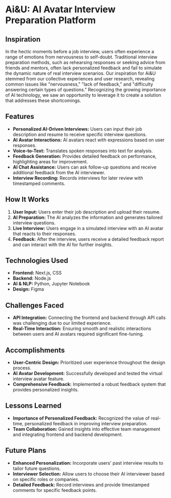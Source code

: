 # Ai&U: AI Avatar Interview Preparation Platform

## Inspiration
In the hectic moments before a job interview, users often experience a range of emotions from nervousness to self-doubt. Traditional interview preparation methods, such as rehearsing responses or seeking advice from friends and mentors, often lack personalized feedback and fail to simulate the dynamic nature of real interview scenarios. Our inspiration for Ai&U stemmed from our collective experiences and user research, revealing common issues like "nervousness," "lack of feedback," and "difficulty answering certain types of questions." Recognizing the growing importance of AI technology, we saw an opportunity to leverage it to create a solution that addresses these shortcomings.

## Features
- **Personalized AI-Driven Interviews:** Users can input their job description and resume to receive specific interview questions.
- **AI Avatar Interactions:** AI avatars react with expressions based on user responses.
- **Voice-to-Text:** Translates spoken responses into text for analysis.
- **Feedback Generation:** Provides detailed feedback on performance, highlighting areas for improvement.
- **AI Chat Assistance:** Users can ask follow-up questions and receive additional feedback from the AI interviewer.
- **Interview Recording:** Records interviews for later review with timestamped comments.

## How It Works
1. **User Input:** Users enter their job description and upload their resume.
2. **AI Preparation:** The AI analyzes the information and generates tailored interview questions.
3. **Live Interview:** Users engage in a simulated interview with an AI avatar that reacts to their responses.
4. **Feedback:** After the interview, users receive a detailed feedback report and can interact with the AI for further insights.

## Technologies Used
- **Frontend:** Next.js, CSS
- **Backend:** Node.js
- **AI & NLP:** Python, Jupyter Notebook
- **Design:** Figma

## Challenges Faced
- **API Integration:** Connecting the frontend and backend through API calls was challenging due to our limited experience.
- **Real-Time Interaction:** Ensuring smooth and realistic interactions between users and AI avatars required significant fine-tuning.

## Accomplishments
- **User-Centric Design:** Prioritized user experience throughout the design process.
- **AI Avatar Development:** Successfully developed and tested the virtual interview avatar feature.
- **Comprehensive Feedback:** Implemented a robust feedback system that provides personalized insights.

## Lessons Learned
- **Importance of Personalized Feedback:** Recognized the value of real-time, personalized feedback in improving interview preparation.
- **Team Collaboration:** Gained insights into effective team management and integrating frontend and backend development.

## Future Plans
- **Enhanced Personalization:** Incorporate users' past interview results to tailor future questions.
- **Interviewer Selection:** Allow users to choose their AI interviewer based on specific roles or companies.
- **Detailed Feedback:** Record interviews and provide timestamped comments for specific feedback points.
